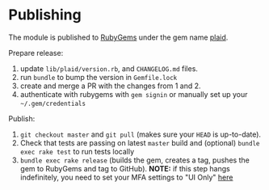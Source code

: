 # Publishing

The module is published to [RubyGems][1] under the gem name [plaid][2].

Prepare release:

1. update `lib/plaid/version.rb`, and `CHANGELOG.md` files.
2. run `bundle` to bump the version in `Gemfile.lock`
3. create and merge a PR with the changes from 1 and 2.
4. authenticate with rubygems with `gem signin` or manually set up your `~/.gem/credentials`

Publish:

1. `git checkout master` and `git pull` (makes sure your `HEAD` is up-to-date).
2. Check that tests are passing on latest `master` build and (optional) `bundle exec rake test` to run tests locally
3. `bundle exec rake release` (builds the gem, creates a tag, pushes the gem to RubyGems and tag to GitHub). **NOTE:** if this step hangs indefinitely, you need to set your MFA settings to "UI Only" [here](https://rubygems.org/profile/edit)

[1]: https://rubygems.org/
[2]: https://rubygems.org/gems/plaid
